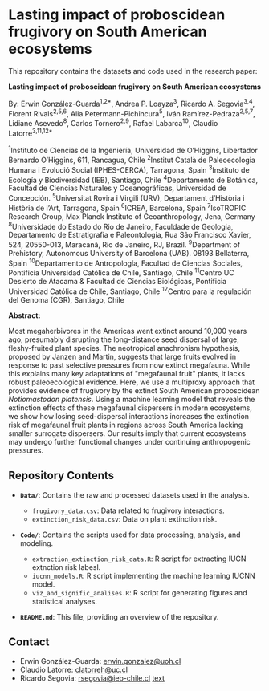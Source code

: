 # Lasting impact of proboscidean frugivory on South American ecosystems

This repository contains the datasets and code used in the research paper:

**Lasting impact of proboscidean frugivory on South American ecosystems**

By: Erwin González-Guarda<sup>1,2*</sup>, Andrea P. Loayza<sup>3</sup>, Ricardo A. Segovia<sup>3,4</sup>, Florent Rivals<sup>2,5,6</sup>, Alia Petermann-Pichincura<sup>5</sup>, Iván Ramírez-Pedraza<sup>2,5,7</sup>, Lidiane Asevedo<sup>8</sup>, Carlos Tornero<sup>2,9</sup>, Rafael Labarca<sup>10</sup>, Claudio Latorre<sup>3,11,12*</sup>

<sup>1</sup>Instituto de Ciencias de la Ingeniería, Universidad de O’Higgins, Libertador Bernardo O’Higgins, 611, Rancagua, Chile
<sup>2</sup>Institut Català de Paleoecologia Humana i Evolució Social (IPHES-CERCA), Tarragona, Spain
<sup>3</sup>Instituto de Ecología y Biodiversidad (IEB), Santiago, Chile
<sup>4</sup>Departamento de Botánica, Facultad de Ciencias Naturales y Oceanográficas, Universidad de Concepción.
<sup>5</sup>Universitat Rovira i Virgili (URV), Departament d’Història i Història de l’Art, Tarragona, Spain
<sup>6</sup>ICREA, Barcelona, Spain
<sup>7</sup>IsoTROPIC Research Group, Max Planck Institute of Geoanthropology, Jena, Germany
<sup>8</sup>Universidade do Estado do Rio de Janeiro, Faculdade de Geologia, Departamento de Estratigrafia e Paleontologia, Rua São Francisco Xavier, 524, 20550-013, Maracanã, Rio de Janeiro, RJ, Brazil.
<sup>9</sup>Department of Prehistory, Autonomous University of Barcelona (UAB). 08193 Bellaterra, Spain
<sup>10</sup>Departamento de Antropología, Facultad de Ciencias Sociales, Pontificia Universidad Católica de Chile, Santiago, Chile
<sup>11</sup>Centro UC Desierto de Atacama & Facultad de Ciencias Biológicas, Pontificia Universidad Católica de Chile, Santiago, Chile
<sup>12</sup>Centro para la regulación del Genoma (CGR), Santiago, Chile

**Abstract:**

Most megaherbivores in the Americas went extinct around 10,000 years ago, presumably disrupting the long-distance seed dispersal of large, fleshy-fruited plant species. The neotropical anachronism hypothesis, proposed by Janzen and Martin, suggests that large fruits evolved in response to past selective pressures from now extinct megafauna. While this explains many key adaptations of "megafaunal fruit" plants, it lacks robust paleoecological evidence. Here, we use a multiproxy approach that provides evidence of frugivory by the extinct South American proboscidean *Notiomastodon platensis*. Using a machine learning model that reveals the extinction effects of these megafaunal dispersers in modern ecosystems, we show how losing seed-dispersal interactions increases the extinction risk of megafaunal fruit plants in regions across South America lacking smaller surrogate dispersers. Our results imply that current ecosystems may undergo further functional changes under continuing anthropogenic pressures.

## Repository Contents

* **`Data/`**: Contains the raw and processed datasets used in the analysis.
    * `frugivory_data.csv`: Data related to frugivory interactions.
    * `extinction_risk_data.csv`: Data on plant extinction risk.
    
* **`Code/`**: Contains the scripts used for data processing, analysis, and modeling.
    * `extraction_extinction_risk_data.R`: R script for extracting IUCN extnction risk labesl.
    * `iucnn_models.R`: R script implementing the machine learning IUCNN model.
    * `viz_and_signific_analises.R`: R script for generating figures and statistical analyses.
* **`README.md`**: This file, providing an overview of the repository.

## Contact

* Erwin González-Guarda: erwin.gonzalez@uoh.cl
* Claudio Latorre: clatorreh@uc.cl
* Ricardo Segovia: rsegovia@ieb-chile.cl
[text](Code/viz_and_signific_analises.R)